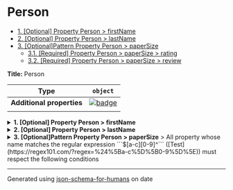 # Person

- [1. [Optional] Property Person > firstName](#firstName)
- [2. [Optional] Property Person > lastName](#lastName)
- [3. [Optional]Pattern Property Person > paperSize](#pattern1)
  - [3.1. [Required] Property Person > paperSize > rating](#pattern1_rating)
  - [3.2. [Required] Property Person > paperSize > review](#pattern1_review)

**Title:** Person

| Type                      | `object`                                                                                                            |
| ------------------------- | ------------------------------------------------------------------------------------------------------------------- |
| **Additional properties** | [![badge](https://img.shields.io/badge/Any+type-allowed-green)](# "Additional Properties of any type are allowed.") |
|                           |                                                                                                                     |

<details>
<summary><strong> <a name="firstName"></a>1. [Optional] Property Person > firstName</strong>  

</summary>
<blockquote>

**Title:** Person

| Type                      | `string`                                                                                                            |
| ------------------------- | ------------------------------------------------------------------------------------------------------------------- |
| **Additional properties** | [![badge](https://img.shields.io/badge/Any+type-allowed-green)](# "Additional Properties of any type are allowed.") |
|                           |                                                                                                                     |

**Description:** The person's first name.

</blockquote>
</details>

<details>
<summary><strong> <a name="lastName"></a>2. [Optional] Property Person > lastName</strong>  

</summary>
<blockquote>

**Title:** Person

| Type                      | `string`                                                                                                            |
| ------------------------- | ------------------------------------------------------------------------------------------------------------------- |
| **Additional properties** | [![badge](https://img.shields.io/badge/Any+type-allowed-green)](# "Additional Properties of any type are allowed.") |
|                           |                                                                                                                     |

**Description:** The person's last name.

</blockquote>
</details>

<details>
<summary><strong> <a name="pattern1"></a>3. [Optional]Pattern Property Person > paperSize</strong>  
> All property whose name matches the regular expression 
```$[a-c][0-9]^``` ([Test](https://regex101.com/?regex=%24%5Ba-c%5D%5B0-9%5D%5E))
must respect the following conditions

</summary>
<blockquote>

**Title:** paperSize

| Type                      | `object`                                                                                                            |
| ------------------------- | ------------------------------------------------------------------------------------------------------------------- |
| **Additional properties** | [![badge](https://img.shields.io/badge/Any+type-allowed-green)](# "Additional Properties of any type are allowed.") |
|                           |                                                                                                                     |

**Description:** Review of a paper size.

<details>
<summary><strong> <a name="pattern1_rating"></a>3.1. [Required] Property Person > paperSize > rating</strong>  

</summary>
<blockquote>

**Title:** Rating

| Type                      | `integer`                                                                                                           |
| ------------------------- | ------------------------------------------------------------------------------------------------------------------- |
| **Additional properties** | [![badge](https://img.shields.io/badge/Any+type-allowed-green)](# "Additional Properties of any type are allowed.") |
|                           |                                                                                                                     |

**Description:** Numerical rating for paper size.

</blockquote>
</details>

<details>
<summary><strong> <a name="pattern1_review"></a>3.2. [Required] Property Person > paperSize > review</strong>  

</summary>
<blockquote>

**Title:** Review

| Type                      | `string`                                                                                                            |
| ------------------------- | ------------------------------------------------------------------------------------------------------------------- |
| **Additional properties** | [![badge](https://img.shields.io/badge/Any+type-allowed-green)](# "Additional Properties of any type are allowed.") |
|                           |                                                                                                                     |

**Description:** Narrative review of the paper size.

</blockquote>
</details>

</blockquote>
</details>

----------------------------------------------------------------------------------------------------------------------------
Generated using [json-schema-for-humans](https://github.com/coveooss/json-schema-for-humans) on date